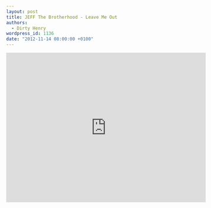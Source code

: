 ```yaml
---
layout: post
title: JEFF The Brotherhood - Leave Me Out
authors:
  - Dirty Henry
wordpress_id: 1136
date: "2012-11-14 08:00:00 +0100"
---
```


<iframe width="540" height="405" src="http://www.youtube.com/embed/toUilg0uEdc" frameborder="0" allowfullscreen></iframe>
